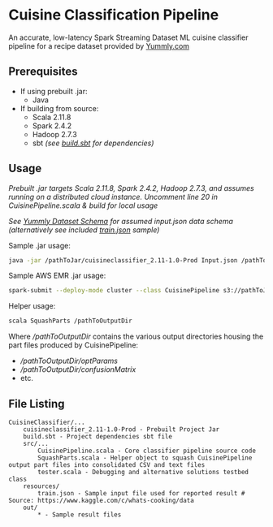 # Cuisine Classification Pipeline

An accurate, low-latency Spark Streaming Dataset ML cuisine classifier pipeline for a recipe dataset provided by [Yummly.com](https://www.yummly.com/)

## Prerequisites

* If using prebuilt .jar: 
	* Java
* If building from source:
  * Scala 2.11.8
  * Spark 2.4.2
  * Hadoop 2.7.3
  * sbt *(see [build.sbt](CuisineClassifier/build.sbt) for dependencies)*

## Usage

*Prebuilt .jar targets Scala 2.11.8, Spark 2.4.2, Hadoop 2.7.3, and assumes running on a distributed cloud instance. Uncomment line 20 in CuisinePipeline.scala & build for local usage*

*See [Yummly Dataset Schema](https://www.kaggle.com/c/whats-cooking/data) for assumed input.json data schema (alternatively see included [train.json](CuisineClassifier/resources/train.json) sample)*

Sample .jar usage:
```bash
java -jar /pathToJar/cuisineclassifier_2.11-1.0-Prod Input.json /pathToOutputDir
```

Sample AWS EMR .jar usage:
```bash
spark-submit --deploy-mode cluster --class CuisinePipeline s3://pathToJar/cuisineclassifier_2.11-1.0-Prod s3://pathToInput/input.json s3://pathToOutputDir
```
    
Helper usage:
```bash
scala SquashParts /pathToOutputDir
```

Where */pathToOutputDir* contains the various output directories housing the part files produced by CuisinePipeline: 
- */pathToOutputDir/optParams*
- */pathToOutputDir/confusionMatrix*
- etc.

## File Listing
```
CuisineClassifier/...
   	cuisineclassifier_2.11-1.0-Prod - Prebuilt Project Jar
	build.sbt - Project dependencies sbt file
	src/...
		CuisinePipeline.scala - Core classifier pipeline source code
		SquashParts.scala - Helper object to squash CuisinePipeline output part files into consolidated CSV and text files
		tester.scala - Debugging and alternative solutions testbed class
	resources/
	    train.json - Sample input file used for reported result # Source: https://www.kaggle.com/c/whats-cooking/data
	out/
		* - Sample result files 
```
